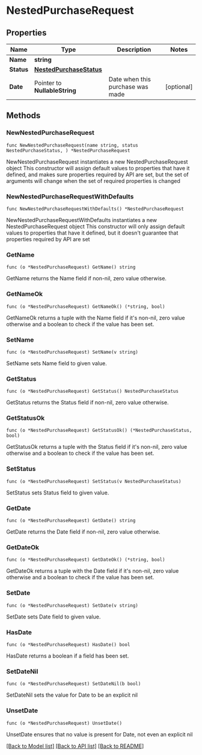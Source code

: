 # NestedPurchaseRequest

## Properties

Name | Type | Description | Notes
------------ | ------------- | ------------- | -------------
**Name** | **string** |  | 
**Status** | [**NestedPurchaseStatus**](NestedPurchaseStatus.md) |  | 
**Date** | Pointer to **NullableString** | Date when this purchase was made | [optional] 

## Methods

### NewNestedPurchaseRequest

`func NewNestedPurchaseRequest(name string, status NestedPurchaseStatus, ) *NestedPurchaseRequest`

NewNestedPurchaseRequest instantiates a new NestedPurchaseRequest object
This constructor will assign default values to properties that have it defined,
and makes sure properties required by API are set, but the set of arguments
will change when the set of required properties is changed

### NewNestedPurchaseRequestWithDefaults

`func NewNestedPurchaseRequestWithDefaults() *NestedPurchaseRequest`

NewNestedPurchaseRequestWithDefaults instantiates a new NestedPurchaseRequest object
This constructor will only assign default values to properties that have it defined,
but it doesn't guarantee that properties required by API are set

### GetName

`func (o *NestedPurchaseRequest) GetName() string`

GetName returns the Name field if non-nil, zero value otherwise.

### GetNameOk

`func (o *NestedPurchaseRequest) GetNameOk() (*string, bool)`

GetNameOk returns a tuple with the Name field if it's non-nil, zero value otherwise
and a boolean to check if the value has been set.

### SetName

`func (o *NestedPurchaseRequest) SetName(v string)`

SetName sets Name field to given value.


### GetStatus

`func (o *NestedPurchaseRequest) GetStatus() NestedPurchaseStatus`

GetStatus returns the Status field if non-nil, zero value otherwise.

### GetStatusOk

`func (o *NestedPurchaseRequest) GetStatusOk() (*NestedPurchaseStatus, bool)`

GetStatusOk returns a tuple with the Status field if it's non-nil, zero value otherwise
and a boolean to check if the value has been set.

### SetStatus

`func (o *NestedPurchaseRequest) SetStatus(v NestedPurchaseStatus)`

SetStatus sets Status field to given value.


### GetDate

`func (o *NestedPurchaseRequest) GetDate() string`

GetDate returns the Date field if non-nil, zero value otherwise.

### GetDateOk

`func (o *NestedPurchaseRequest) GetDateOk() (*string, bool)`

GetDateOk returns a tuple with the Date field if it's non-nil, zero value otherwise
and a boolean to check if the value has been set.

### SetDate

`func (o *NestedPurchaseRequest) SetDate(v string)`

SetDate sets Date field to given value.

### HasDate

`func (o *NestedPurchaseRequest) HasDate() bool`

HasDate returns a boolean if a field has been set.

### SetDateNil

`func (o *NestedPurchaseRequest) SetDateNil(b bool)`

 SetDateNil sets the value for Date to be an explicit nil

### UnsetDate
`func (o *NestedPurchaseRequest) UnsetDate()`

UnsetDate ensures that no value is present for Date, not even an explicit nil

[[Back to Model list]](../README.md#documentation-for-models) [[Back to API list]](../README.md#documentation-for-api-endpoints) [[Back to README]](../README.md)


